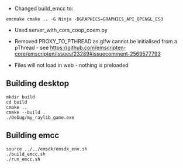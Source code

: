 

- Changed build_emcc to:

```
emcmake cmake .. -G Ninja -DGRAPHICS=GRAPHICS_API_OPENGL_ES3
```

- Used server_with_cors_coop_coem.py

- Removed PROXY_TO_PTHREAD as glfw cannot be initialised from a pThread - see https://github.com/emscripten-core/emscripten/issues/23289#issuecomment-2569577793

- Files will not load in web - nothing is preloaded


## Building desktop

```
mkdir build
cd build
cmake ..
cmake --build .
./Debug/my_raylib_game.exe
```

## Building emcc

```
source ../../emsdk/emsdk_env.sh
./build_emcc.sh
./run_emcc.sh

```
